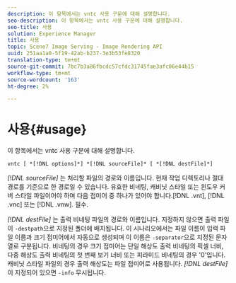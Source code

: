 ```yaml
---
description: 이 항목에서는 vntc 사용 구문에 대해 설명합니다.
seo-description: 이 항목에서는 vntc 사용 구문에 대해 설명합니다.
seo-title: 사용
solution: Experience Manager
title: 사용
topic: Scene7 Image Serving - Image Rendering API
uuid: 251aa1a0-5f19-42ab-b237-3e3b53fe8320
translation-type: tm+mt
source-git-commit: 7bc7b3a86fbcdc57cfdc31745fae3afc06e44b15
workflow-type: tm+mt
source-wordcount: '163'
ht-degree: 2%

---
```



# 사용{#usage}

이 항목에서는 vntc 사용 구문에 대해 설명합니다.

`vntc [ *[!DNL options]*] *[!DNL sourceFile]* [ *[!DNL destFile]*]`

*[!DNL sourceFile]* 는 처리할 파일의 경로와 이름입니다. 현재 작업 디렉토리나 절대 경로를 기준으로 한 경로일 수 있습니다. 유효한 비네팅, 캐비닛 스타일 또는 윈도우 커버 스타일 파일이어야 하며 다음 접미어 중 하나가 있어야 합니다.[!DNL .vnt], [!DNL .vnc] 또는 [!DNL .vnw]. 필수.

*[!DNL destFile]* 는 출력 비네팅 파일의 경로와 이름입니다. 지정하지 않으면 출력 파일이 `-destpath`으로 지정된 폴더에 배치됩니다. 이 시나리오에서는 파일 이름이 입력 파일 이름과 크기 접미어에서 자동으로 생성되며 이 이름은 `-separator`으로 지정된 문자열로 구분됩니다. 비네팅의 경우 크기 접미어는 단일 해상도 출력 비네팅의 픽셀 너비, 다중 해상도 출력 비네팅의 첫 번째 보기 너비 또는 피라미드 비네팅의 경우 &#39;0&#39;입니다. 캐비닛 스타일 파일의 경우 출력 해상도는 파일 접미어로 사용됩니다. *[!DNL destFile]* 이 지정되어 있으면  `-info` 무시됩니다.
